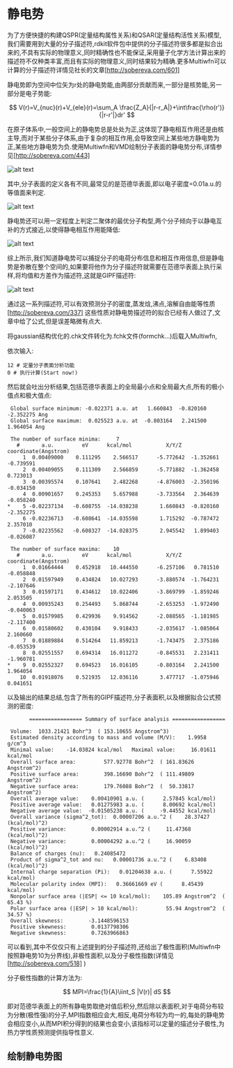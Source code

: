 # 静电势

为了方便快捷的构建QSPR(定量结构属性关系)和QSAR(定量结构活性关系)模型,我们需要用到大量的分子描述符,rdkit软件包中提供的分子描述符很多都是拟合出来的,不具有实际的物理意义,同时精确性也不能保证,采用量子化学方法计算出来的描述符不仅种类丰富,而且有实际的物理意义,同时结果较为精确.更多Multiwfn可以计算的分子描述符详情见社长的文章[http://sobereva.com/601]

静电势即为空间中位矢为r处的静电势能,由两部分贡献而来,一部分是核势能,另一部分是电子势能:

$$
V(r)=V_{nuc}(r)+V_{ele}(r)=\sum_A \frac{Z_A}{|r-r_A|}+\int\frac{\rho(r')}{|r-r'|}dr'
$$

在原子体系中,一般空间上的静电势总是处处为正,这体现了静电相互作用还是由核主导,而对于某些分子体系,由于复杂的相互作用,会导致空间上某些地方静电势为正,某些地方静电势为负.使用Multiwfn和VMD绘制分子表面的静电势分布,详情参见[http://sobereva.com/443]

![alt text](image.png)

其中,分子表面的定义各有不同,最常见的是范德华表面,即以电子密度=0.01a.u.的等值面来判定.

![alt text](image-1.png)

静电势还可以用一定程度上判定二聚体的最优分子构型,两个分子倾向于以静电互补的方式接近,以使得静电相互作用能降低:

![alt text](image-2.png)

综上所示,我们知道静电势可以捕捉分子的电荷分布信息和相互作用信息,但是静电势是弥散在整个空间的,如果要将他作为分子描述符就需要在范德华表面上执行采样,将均值和方差作为描述符,这就是GIPF描述符:

![alt text](image-3.png)

通过这一系列描述符,可以有效预测分子的密度,蒸发焓,沸点,溶解自由能等性质[http://sobereva.com/337] 这些性质对静电势描述符的拟合已经有人做过了,文章中给了公式,但是误差略微有点大.

将gaussian结构优化的.chk文件转化为.fchk文件(formchk...)后载入Multiwfn,

依次输入:

```
12 # 定量分子表面分析功能
0 # 执行计算(Start now!)
```

然后就会吐出分析结果,包括范德华表面上的全局最小点和全局最大点,所有的极小值点和极大值点:

```
 Global surface minimum: -0.022371 a.u. at   1.660843  -0.820160  -2.352275 Ang
 Global surface maximum:  0.025523 a.u. at  -0.803164   2.241500   1.964054 Ang

 The number of surface minima:     7
   #       a.u.         eV      kcal/mol           X/Y/Z coordinate(Angstrom)
     1  0.00409000    0.111295    2.566517      -5.772642  -1.352661  -0.739591
     2  0.00409055    0.111309    2.566859      -5.771882  -1.362458   0.723013
     3  0.00395574    0.107641    2.482268      -4.876003  -2.350196  -0.034150
     4  0.00901657    0.245353    5.657988      -3.733564   2.364639  -0.058240
*    5 -0.02237134   -0.608755  -14.038238       1.660843  -0.820160  -2.352275
     6 -0.02236713   -0.608641  -14.035598       1.715292  -0.787472   2.357010
     7 -0.02235562   -0.608327  -14.028375       2.945542   1.899403  -0.026087

 The number of surface maxima:    10
   #       a.u.         eV      kcal/mol           X/Y/Z coordinate(Angstrom)
     1  0.01664444    0.452918   10.444550      -6.257106   0.781510  -0.058848
     2  0.01597949    0.434824   10.027293      -3.880574  -1.764231  -2.107646
     3  0.01597171    0.434612   10.022406      -3.869799  -1.859246   2.053505
     4  0.00935243    0.254493    5.868744      -2.653253  -1.972490  -0.040063
     5  0.01579985    0.429936    9.914562      -2.088565  -1.181985  -2.117400
     6  0.01580602    0.430104    9.918433      -2.035617  -1.085064   2.160660
     7  0.01889884    0.514264   11.859213      -1.743475   2.375186  -0.053539
     8  0.02551557    0.694314   16.011272      -0.845531   2.231411  -1.960781
*    9  0.02552327    0.694523   16.016105      -0.803164   2.241500   1.964054
    10  0.01918076    0.521935   12.036116       3.477717  -1.075946   0.041651
```

以及输出的结果总结,包含了所有的GIPF描述符,分子表面积,以及根据拟合公式预测的密度:

```
       ================= Summary of surface analysis =================

 Volume:  1033.21421 Bohr^3  ( 153.10655 Angstrom^3)
 Estimated density according to mass and volume (M/V):    1.9958 g/cm^3
 Minimal value:    -14.03824 kcal/mol   Maximal value:     16.01611 kcal/mol
 Overall surface area:         577.92778 Bohr^2  ( 161.83626 Angstrom^2)
 Positive surface area:        398.16690 Bohr^2  ( 111.49809 Angstrom^2)
 Negative surface area:        179.76088 Bohr^2  (  50.33817 Angstrom^2)
 Overall average value:    0.00410901 a.u. (      2.57845 kcal/mol)
 Positive average value:   0.01275983 a.u. (      8.00692 kcal/mol)
 Negative average value:  -0.01505238 a.u. (     -9.44552 kcal/mol)
 Overall variance (sigma^2_tot):  0.00007206 a.u.^2 (    28.37427 (kcal/mol)^2)
 Positive variance:        0.00002914 a.u.^2 (     11.47368 (kcal/mol)^2)
 Negative variance:        0.00004292 a.u.^2 (     16.90059 (kcal/mol)^2)
 Balance of charges (nu):   0.24085472
 Product of sigma^2_tot and nu:   0.00001736 a.u.^2 (    6.83408 (kcal/mol)^2)
 Internal charge separation (Pi):   0.01204638 a.u. (      7.55922 kcal/mol)
 Molecular polarity index (MPI):   0.36661669 eV (      8.45439 kcal/mol)
 Nonpolar surface area (|ESP| <= 10 kcal/mol):    105.89 Angstrom^2  ( 65.43 %)
 Polar surface area (|ESP| > 10 kcal/mol):         55.94 Angstrom^2  ( 34.57 %)
 Overall skewness:        -3.1448596153
 Positive skewness:        0.0137798306
 Negative skewness:        0.7263966863
```

可以看到,其中不仅仅只有上述提到的分子描述符,还给出了极性面积(Multiwfn中按照静电势10为分界线),非极性面积,以及分子极性指数(详情见[http://sobereva.com/518] )

分子极性指数的计算方法为:

$$
MPI=\frac{1}{A}\iint_S |V(r)| dS
$$

即对范德华表面上的所有静电势取绝对值后积分,然后除以表面积,对于电荷分布较为分散(极性强)的分子,MPI指数相应会大,相反,电荷分布较为均一的,每处的静电势会相应变小,从而MPI积分得到的结果也会变小,该指标可以定量的描述分子极性,为热力学性质预测提供指导性意义.

## 绘制静电势图


